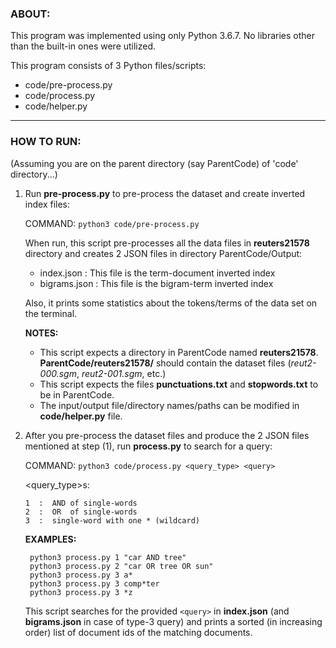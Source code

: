 ### ABOUT:
This program was implemented using only Python 3.6.7. No libraries other than the built-in ones were utilized.

This program consists of 3 Python files/scripts:

  - code/pre-process.py
  - code/process.py
  - code/helper.py

***

### HOW TO RUN:
(Assuming you are on the parent directory (say ParentCode) of 'code' directory...)

1) Run **pre-process.py** to pre-process the dataset and create inverted index files:

    COMMAND:    `python3 code/pre-process.py`

    When run, this script pre-processes all the data files in **reuters21578** directory and creates 2 JSON files in directory ParentCode/Output:
      - index.json    :   This file is the term-document inverted index
      - bigrams.json  :   This file is the bigram-term inverted index

    Also, it prints some statistics about the tokens/terms of the data set on the terminal.

    **NOTES:**

      - This script expects a directory in ParentCode named **reuters21578**. **ParentCode/reuters21578/** should contain the dataset files (*reut2-000.sgm*, *reut2-001.sgm*, etc.)
      - This script expects the files **punctuations.txt** and **stopwords.txt** to be in ParentCode.
      - The input/output file/directory names/paths can be modified in **code/helper.py** file.


2) After you pre-process the dataset files and produce the 2 JSON files mentioned at step (1), run **process.py** to search for a query:

    COMMAND:    `python3 code/process.py <query_type> <query>`

      <query_type>s:

      ```
      1  :  AND of single-words
      2  :  OR  of single-words
      3  :  single-word with one * (wildcard)
      ```
	
      **EXAMPLES:**
	
        python3 process.py 1 "car AND tree"
        python3 process.py 2 "car OR tree OR sun"
        python3 process.py 3 a*
        python3 process.py 3 comp*ter
        python3 process.py 3 *z

      This script searches for the provided `<query>` in **index.json** (and **bigrams.json** in case of type-3 query) and prints a sorted (in increasing order) list of document ids of the matching documents.

